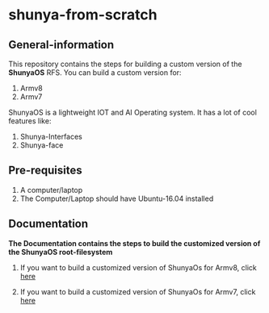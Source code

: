 # shunya-from-scratch

## General-information

This repository contains the steps for building a custom version of the **ShunyaOS** RFS. You can build a custom version for:

1) Armv8
2) Armv7

ShunyaOS is a lightweight IOT and AI Operating system. It has a lot of cool features like:

1) Shunya-Interfaces
2) Shunya-face

## Pre-requisites

1) A computer/laptop
2) The Computer/Laptop should have Ubuntu-16.04 installed

## Documentation

**The Documentation contains the steps to build the customized version of the ShunyaOS root-filesystem**

1) If you want to build a customized version of ShunyaOs for Armv8, click [here](https://github.com/shunyaos/shunya-from-scratch/blob/master/docs/build-armv8-rfs.md)

2) If you want to build a customized version of ShunyaOs for Armv7, click [here](https://github.com/shunyaos/shunya-from-scratch/blob/master/docs/build-armv7-rfs.md)

